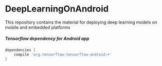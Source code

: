# DeepLearningOnAndroid
This repository contains the material for deploying deep learning models on mobile and embedded platforms 

##### Tensorflow dependency for Android app
```gradle
dependencies {
    compile 'org.tensorflow:tensorflow-android:+'
}
```
